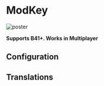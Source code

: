 # ModKey

![poster](Contents/mods/ModKey/poster.png)

**Supports B41+. Works in Multiplayer**

## Configuration


## Translations


```

```